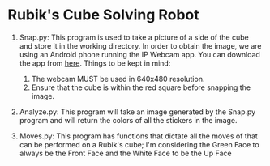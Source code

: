 Rubik's Cube Solving Robot
===========================

1. Snap.py: 
This program is used to take a picture of a side of the cube and store it in the working directory. 
In order to obtain the image, we are using an Android phone running the IP Webcam app. You can download the app from [here](https://play.google.com/store/apps/details?id=com.pas.webcam&hl=en).
Things to be kept in mind:
	1. The webcam MUST be used in 640x480 resolution. 
	2. Ensure that the cube is within the red square before snapping the image.

2. Analyze.py:
This program will take an image generated by the Snap.py program and will return the colors of all the stickers in the image. 

3. Moves.py: 
This program has functions that dictate all the moves of that can be performed on a Rubik's cube; I'm considering the Green Face to always be the Front Face and the White Face to be the Up Face